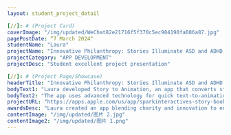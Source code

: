 ```yaml
---
layout: student_project_detail

[//]: # (Project Card)
coverImage: "/img/updated/WeChat82e21716f5f370c5ec984190fa086a87.jpg"
pagePostDate: “7 March 2024"
studentName: "Laura"
projectName: "Innovative Philanthropy: Stories Illuminate ASD and ADHD Kids"
projectCategory: "APP DEVELOPMENT"
projectDesc: "Student excellent project presentation"

[//]: # (Project Page/Showcase)
headerTitle: "Innovative Philanthropy: Stories Illuminate ASD and ADHD Kids"
bodyText1: "Laura developed Story to Animation, an app that converts storybooks into interactive videos to aid children with autism or motor disorders, merging technology with philanthropy."
bodyText2: "The app uses advanced technology for quick text-to-animation conversion and personalizes story recommendations, enhancing learning and communication skills through interactive features."
projectURL: "https://apps.apple.com/us/app/sparkinteractives-story-book/id1615127097"
awardsDesc: "Laura created an app blending charity and innovation to engage autistic and ADHD kids with stories."
contentImage: "/img/updated/图片 2.jpg"
contentImage2: "/img/updated/图片 1.png"
---
```

